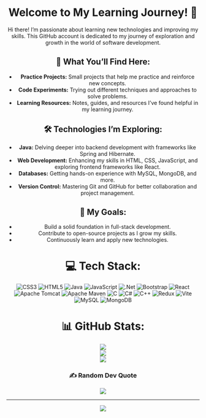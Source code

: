 <div align="center">

<h1>Welcome to My Learning Journey! 👋</h1>
    
<p>Hi there! I’m passionate about learning new technologies and improving my skills. This GitHub account is dedicated to my journey of exploration and growth in the world of software development.</p>
    
<h2>🌱 What You’ll Find Here:</h2>
    <ul>
        <li><strong>Practice Projects:</strong> Small projects that help me practice and reinforce new concepts.</li>
        <li><strong>Code Experiments:</strong> Trying out different techniques and approaches to solve problems.</li>
        <li><strong>Learning Resources:</strong> Notes, guides, and resources I’ve found helpful in my learning journey.</li>
    </ul>
    
 <h2>🛠️ Technologies I’m Exploring:</h2>
    <ul>
        <li><strong>Java:</strong> Delving deeper into backend development with frameworks like Spring and Hibernate.</li>
        <li><strong>Web Development:</strong> Enhancing my skills in HTML, CSS, JavaScript, and exploring frontend frameworks like React.</li>
        <li><strong>Databases:</strong> Getting hands-on experience with MySQL, MongoDB, and more.</li>
        <li><strong>Version Control:</strong> Mastering Git and GitHub for better collaboration and project management.</li>
    </ul>
    
<h2>🎯 My Goals:</h2>
    <ul>
        <li>Build a solid foundation in full-stack development.</li>
        <li>Contribute to open-source projects as I grow my skills.</li>
        <li>Continuously learn and apply new technologies.</li>
    </ul>
    



# 💻 Tech Stack:
![CSS3](https://img.shields.io/badge/css3-%231572B6.svg?style=for-the-badge&logo=css3&logoColor=white) ![HTML5](https://img.shields.io/badge/html5-%23E34F26.svg?style=for-the-badge&logo=html5&logoColor=white) ![Java](https://img.shields.io/badge/java-%23ED8B00.svg?style=for-the-badge&logo=openjdk&logoColor=white) ![JavaScript](https://img.shields.io/badge/javascript-%23323330.svg?style=for-the-badge&logo=javascript&logoColor=%23F7DF1E) ![.Net](https://img.shields.io/badge/.NET-5C2D91?style=for-the-badge&logo=.net&logoColor=white) ![Bootstrap](https://img.shields.io/badge/bootstrap-%238511FA.svg?style=for-the-badge&logo=bootstrap&logoColor=white) ![React](https://img.shields.io/badge/react-%2320232a.svg?style=for-the-badge&logo=react&logoColor=%2361DAFB) ![Apache Tomcat](https://img.shields.io/badge/apache%20tomcat-%23F8DC75.svg?style=for-the-badge&logo=apache-tomcat&logoColor=black) ![Apache Maven](https://img.shields.io/badge/Apache%20Maven-C71A36?style=for-the-badge&logo=Apache%20Maven&logoColor=white) ![C](https://img.shields.io/badge/c-%2300599C.svg?style=for-the-badge&logo=c&logoColor=white) ![C#](https://img.shields.io/badge/c%23-%23239120.svg?style=for-the-badge&logo=csharp&logoColor=white) ![C++](https://img.shields.io/badge/c++-%2300599C.svg?style=for-the-badge&logo=c%2B%2B&logoColor=white) ![Redux](https://img.shields.io/badge/redux-%23593d88.svg?style=for-the-badge&logo=redux&logoColor=white) ![Vite](https://img.shields.io/badge/vite-%23646CFF.svg?style=for-the-badge&logo=vite&logoColor=white) ![MySQL](https://img.shields.io/badge/mysql-4479A1.svg?style=for-the-badge&logo=mysql&logoColor=white) ![MongoDB](https://img.shields.io/badge/MongoDB-%234ea94b.svg?style=for-the-badge&logo=mongodb&logoColor=white)
# 📊 GitHub Stats:
![](https://github-readme-stats.vercel.app/api?username=theamaan619&theme=onedark&hide_border=false&include_all_commits=true&count_private=false)<br/>
![](https://github-readme-streak-stats.herokuapp.com/?user=theamaan619&theme=onedark&hide_border=false)<br/>
![](https://github-readme-stats.vercel.app/api/top-langs/?username=theamaan619&theme=onedark&hide_border=false&include_all_commits=true&count_private=false&layout=compact)

### ✍️ Random Dev Quote
![](https://quotes-github-readme.vercel.app/api?type=horizontal&theme=dark)


---
[![](https://visitcount.itsvg.in/api?id=theamaan619&icon=10&color=10)](https://visitcount.itsvg.in)

<!-- Proudly created with GPRM ( https://gprm.itsvg.in ) -->
</div>

